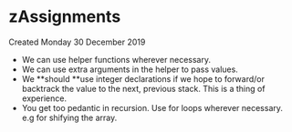 # zAssignments
Created Monday 30 December 2019


* We can use helper functions wherever necessary.
* We can use extra arguments in the helper to pass values.
* We **should **use integer declarations if we hope to forward/or backtrack the value to the next, previous stack. This is a thing of experience.
* You get too pedantic in recursion. Use for loops wherever necessary. e.g for shifying the array.


